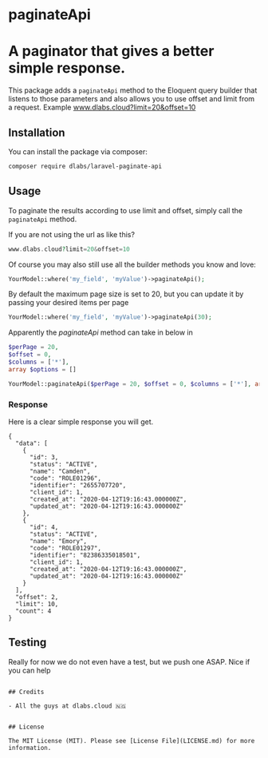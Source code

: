 # paginateApi
# A paginator that gives a better simple response.

This package adds a `paginateApi` method to the Eloquent query builder that listens to those parameters and also allows you to use offset and limit from a request. Example www.dlabs.cloud?limit=20&offset=10

## Installation

You can install the package via composer:

```bash
composer require dlabs/laravel-paginate-api
```


## Usage

To paginate the results according to use limit and offset, simply call the `paginateApi` method.

If you are not using the url as like this?
```php
www.dlabs.cloud?limit=20&offset=10
```

Of course you may also still use all the builder methods you know and love:

```php
YourModel::where('my_field', 'myValue')->paginateApi();
```

By default the maximum page size is set to 20, but you can update it by passing your desired items per page

```php
YourModel::where('my_field', 'myValue')->paginateApi(30);
```
Apparently the *paginateApi* method can take in below in 
```php
$perPage = 20, 
$offset = 0, 
$columns = ['*'], 
array $options = []

YourModel::paginateApi($perPage = 20, $offset = 0, $columns = ['*'], array $options = [])
```
### Response
Here is a clear simple response you will get.

    {
      "data": [
        {
          "id": 3,
          "status": "ACTIVE",
          "name": "Camden",
          "code": "ROLE01296",
          "identifier": "2655707720",
          "client_id": 1,
          "created_at": "2020-04-12T19:16:43.000000Z",
          "updated_at": "2020-04-12T19:16:43.000000Z"
        },
        {
          "id": 4,
          "status": "ACTIVE",
          "name": "Emory",
          "code": "ROLE01297",
          "identifier": "82386335018501",
          "client_id": 1,
          "created_at": "2020-04-12T19:16:43.000000Z",
          "updated_at": "2020-04-12T19:16:43.000000Z"
        }
      ],
      "offset": 2,
      "limit": 10,
      "count": 4
    }

## Testing
Really for now we do not even have a test, but we push one ASAP. Nice if you can help
```

## Credits

- All the guys at dlabs.cloud 🇳🇬


## License

The MIT License (MIT). Please see [License File](LICENSE.md) for more information.
